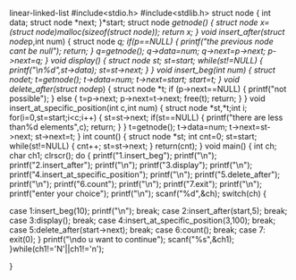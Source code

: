 linear-linked-list
#include<stdio.h>
#include<stdlib.h>
struct node
{ int data;
  struct node *next;
}*start;
struct node *getnode()
     {  struct node *x=(struct node*)malloc(sizeof(struct node));
	return x;
     }
void insert_after(struct node*p,int num)
{  struct node *q;
   if(p==NULL)
	{  printf("the previous node cant be null");
	   return;
	}
   q=getnode();
   q->data=num;
   q->next=p->next;
   p->next=q;
}
void display()
{  struct node *st;
   st=start;
   while(st!=NULL)
     {  printf("\n%d",st->data);
	st=st->next;
      }
}
void insert_beg(int num)
{ struct node*t;
  t=getnode();
  t->data=num;
  t->next=start;
  start=t;
}
void delete_after(struct node*p)
{ struct node *t;
  if (p->next==NULL)
     { printf("not possible");
     }
  else
     {  t=p->next;
	p->next=t->next;
	free(t);
	return;
     }
}
void insert_at_specific_position(int c,int num)
{ struct node *st,*t;int i;
  for(i=0,st=start;i<c;i++)
    {  st=st->next;
       if(st==NULL)
	  { printf("there are less than%d elements",c);
	    return;
	  }
    }
 t=getnode();
 t->data=num;
 t->next=st->next;
 st->next=t;
}
int count()
{ struct node *st;
  int cnt=0;
  st=start;
  while(st!=NULL)
    { cnt++;
      st=st->next;
    }
  return(cnt);
}
void main()
{ int ch;
char ch1;
clrscr();
do
{
    printf("1.insert_beg");
    printf("\n");
    printf("2.insert_after");
    printf("\n");
    printf("3.display");
    printf("\n");
    printf("4.insert_at_specific_position");
    printf("\n");
    printf("5.delete_after");
    printf("\n");
    printf("6.count");
    printf("\n");
    printf("7.exit");
    printf("\n");
    printf("enter your choice");
    printf("\n");
    scanf("%d",&ch);
 switch(ch)
  {

   case 1:insert_beg(10);
	  printf("\n");
	  break;
   case 2:insert_after(start,5);
	  break;
   case 3:display();
	  break;
   case 4:insert_at_specific_position(3,100);
	  break;
   case 5:delete_after(start->next);
	   break;
   case 6:count();
	    break;
   case 7: exit(0);
  }
  printf("\ndo u want to continue");
  scanf("%s",&ch1);
  }while(ch1!='N'||ch1!='n');

}
